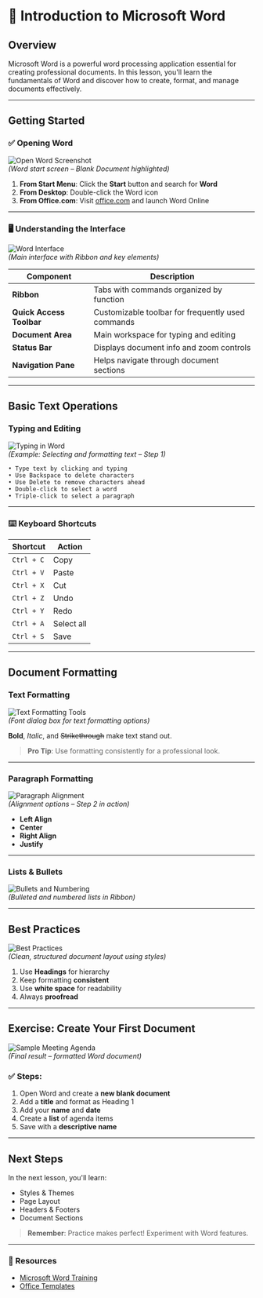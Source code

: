 # 📘 Introduction to Microsoft Word

## Overview
Microsoft Word is a powerful word processing application essential for creating professional documents. In this lesson, you'll learn the fundamentals of Word and discover how to create, format, and manage documents effectively.

---

## Getting Started

### ✅ Opening Word
![Open Word Screenshot](/images/screenshots/word/intro/word-start-screen.png)  
*(Word start screen – Blank Document highlighted)*

1. **From Start Menu**: Click the **Start** button and search for **Word**
2. **From Desktop**: Double-click the Word icon
3. **From Office.com**: Visit [office.com](https://office.com) and launch Word Online

---

### 🖥️ Understanding the Interface
![Word Interface](/images/screenshots/word/intro/word-intro-interface.png)  
*(Main interface with Ribbon and key elements)*

| Component              | Description                                   |
|------------------------|-----------------------------------------------|
| **Ribbon**            | Tabs with commands organized by function     |
| **Quick Access Toolbar** | Customizable toolbar for frequently used commands |
| **Document Area**      | Main workspace for typing and editing        |
| **Status Bar**         | Displays document info and zoom controls     |
| **Navigation Pane**    | Helps navigate through document sections     |

---

## Basic Text Operations

### Typing and Editing
![Typing in Word](/images/screenshots/word/intro/word-intro-step1.png)  
*(Example: Selecting and formatting text – Step 1)*

```text
• Type text by clicking and typing
• Use Backspace to delete characters
• Use Delete to remove characters ahead
• Double-click to select a word
• Triple-click to select a paragraph
```

---

### ⌨️ Keyboard Shortcuts
| Shortcut    | Action      |
|-------------|------------|
| `Ctrl + C`  | Copy       |
| `Ctrl + V`  | Paste      |
| `Ctrl + X`  | Cut        |
| `Ctrl + Z`  | Undo       |
| `Ctrl + Y`  | Redo       |
| `Ctrl + A`  | Select all |
| `Ctrl + S`  | Save       |

---

## Document Formatting

### Text Formatting
![Text Formatting Tools](/images/screenshots/word/intro/word-intro-feature.png)  
*(Font dialog box for text formatting options)*

**Bold**, *Italic*, and ~~Strikethrough~~ make text stand out.

> **Pro Tip**: Use formatting consistently for a professional look.

---

### Paragraph Formatting
![Paragraph Alignment](/images/screenshots/word/intro/word-intro-step2.png)  
*(Alignment options – Step 2 in action)*

- **Left Align**
- **Center**
- **Right Align**
- **Justify**

---

### Lists & Bullets
![Bullets and Numbering](/images/screenshots/word/intro/word-intro-feature.png)  
*(Bulleted and numbered lists in Ribbon)*

---

## Best Practices
![Best Practices](/images/screenshots/word/intro/word-intro-interface.png)  
*(Clean, structured document layout using styles)*

1. Use **Headings** for hierarchy  
2. Keep formatting **consistent**  
3. Use **white space** for readability  
4. Always **proofread**  

---

## Exercise: Create Your First Document
![Sample Meeting Agenda](/images/screenshots/word/intro/word-intro-result.png)  
*(Final result – formatted Word document)*

### ✅ Steps:
1. Open Word and create a **new blank document**
2. Add a **title** and format as Heading 1
3. Add your **name** and **date**
4. Create a **list** of agenda items
5. Save with a **descriptive name**

---

## Next Steps
In the next lesson, you'll learn:
- Styles & Themes
- Page Layout
- Headers & Footers
- Document Sections

> **Remember**: Practice makes perfect! Experiment with Word features.

---

### 🔗 Resources
- [Microsoft Word Training](https://support.microsoft.com/en-us/word)
- [Office Templates](https://templates.office.com/)
